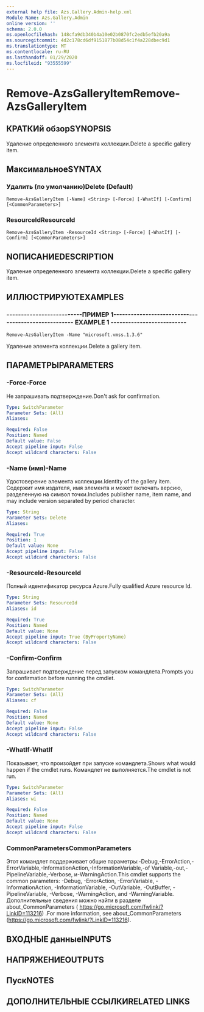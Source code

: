 ```yaml
---
external help file: Azs.Gallery.Admin-help.xml
Module Name: Azs.Gallery.Admin
online version: ''
schema: 2.0.0
ms.openlocfilehash: 148cfa9db340b4a10e02b0870fc2edb5efb20a9a
ms.sourcegitcommit: 4d2c178cd6df9151877b08d54c1f4a228dbec9d1
ms.translationtype: MT
ms.contentlocale: ru-RU
ms.lasthandoff: 01/29/2020
ms.locfileid: "93555599"
---
```

# <span data-ttu-id="c6cec-101">Remove-AzsGalleryItem</span><span class="sxs-lookup"><span data-stu-id="c6cec-101">Remove-AzsGalleryItem</span></span>

## <span data-ttu-id="c6cec-102">КРАТКИй обзор</span><span class="sxs-lookup"><span data-stu-id="c6cec-102">SYNOPSIS</span></span>
<span data-ttu-id="c6cec-103">Удаление определенного элемента коллекции.</span><span class="sxs-lookup"><span data-stu-id="c6cec-103">Delete a specific gallery item.</span></span>

## <span data-ttu-id="c6cec-104">Максимальное</span><span class="sxs-lookup"><span data-stu-id="c6cec-104">SYNTAX</span></span>

### <span data-ttu-id="c6cec-105">Удалить (по умолчанию)</span><span class="sxs-lookup"><span data-stu-id="c6cec-105">Delete (Default)</span></span>
```
Remove-AzsGalleryItem [-Name] <String> [-Force] [-WhatIf] [-Confirm] [<CommonParameters>]
```

### <span data-ttu-id="c6cec-106">ResourceId</span><span class="sxs-lookup"><span data-stu-id="c6cec-106">ResourceId</span></span>
```
Remove-AzsGalleryItem -ResourceId <String> [-Force] [-WhatIf] [-Confirm] [<CommonParameters>]
```

## <span data-ttu-id="c6cec-107">NОПИСАНИЕ</span><span class="sxs-lookup"><span data-stu-id="c6cec-107">DESCRIPTION</span></span>
<span data-ttu-id="c6cec-108">Удаление определенного элемента коллекции.</span><span class="sxs-lookup"><span data-stu-id="c6cec-108">Delete a specific gallery item.</span></span>

## <span data-ttu-id="c6cec-109">ИЛЛЮСТРИРУЮТ</span><span class="sxs-lookup"><span data-stu-id="c6cec-109">EXAMPLES</span></span>

### <span data-ttu-id="c6cec-110">--------------------------ПРИМЕР 1--------------------------</span><span class="sxs-lookup"><span data-stu-id="c6cec-110">-------------------------- EXAMPLE 1 --------------------------</span></span>
```
Remove-AzsGalleryItem -Name "microsoft.vmss.1.3.6"
```

<span data-ttu-id="c6cec-111">Удаление элемента коллекции.</span><span class="sxs-lookup"><span data-stu-id="c6cec-111">Delete a gallery item.</span></span>

## <span data-ttu-id="c6cec-112">ПАРАМЕТРЫ</span><span class="sxs-lookup"><span data-stu-id="c6cec-112">PARAMETERS</span></span>

### <span data-ttu-id="c6cec-113">-Force</span><span class="sxs-lookup"><span data-stu-id="c6cec-113">-Force</span></span>
<span data-ttu-id="c6cec-114">Не запрашивать подтверждение.</span><span class="sxs-lookup"><span data-stu-id="c6cec-114">Don't ask for confirmation.</span></span>

```yaml
Type: SwitchParameter
Parameter Sets: (All)
Aliases: 

Required: False
Position: Named
Default value: False
Accept pipeline input: False
Accept wildcard characters: False
```

### <span data-ttu-id="c6cec-115">-Name (имя)</span><span class="sxs-lookup"><span data-stu-id="c6cec-115">-Name</span></span>
<span data-ttu-id="c6cec-116">Удостоверение элемента коллекции.</span><span class="sxs-lookup"><span data-stu-id="c6cec-116">Identity of the gallery item.</span></span>
<span data-ttu-id="c6cec-117">Содержит имя издателя, имя элемента и может включать версию, разделенную на символ точки.</span><span class="sxs-lookup"><span data-stu-id="c6cec-117">Includes publisher name, item name, and may include version separated by period character.</span></span>

```yaml
Type: String
Parameter Sets: Delete
Aliases: 

Required: True
Position: 1
Default value: None
Accept pipeline input: False
Accept wildcard characters: False
```

### <span data-ttu-id="c6cec-118">-ResourceId</span><span class="sxs-lookup"><span data-stu-id="c6cec-118">-ResourceId</span></span>
<span data-ttu-id="c6cec-119">Полный идентификатор ресурса Azure.</span><span class="sxs-lookup"><span data-stu-id="c6cec-119">Fully qualified Azure resource Id.</span></span>

```yaml
Type: String
Parameter Sets: ResourceId
Aliases: id

Required: True
Position: Named
Default value: None
Accept pipeline input: True (ByPropertyName)
Accept wildcard characters: False
```

### <span data-ttu-id="c6cec-120">-Confirm</span><span class="sxs-lookup"><span data-stu-id="c6cec-120">-Confirm</span></span>
<span data-ttu-id="c6cec-121">Запрашивает подтверждение перед запуском командлета.</span><span class="sxs-lookup"><span data-stu-id="c6cec-121">Prompts you for confirmation before running the cmdlet.</span></span>

```yaml
Type: SwitchParameter
Parameter Sets: (All)
Aliases: cf

Required: False
Position: Named
Default value: None
Accept pipeline input: False
Accept wildcard characters: False
```

### <span data-ttu-id="c6cec-122">-WhatIf</span><span class="sxs-lookup"><span data-stu-id="c6cec-122">-WhatIf</span></span>
<span data-ttu-id="c6cec-123">Показывает, что произойдет при запуске командлета.</span><span class="sxs-lookup"><span data-stu-id="c6cec-123">Shows what would happen if the cmdlet runs.</span></span>
<span data-ttu-id="c6cec-124">Командлет не выполняется.</span><span class="sxs-lookup"><span data-stu-id="c6cec-124">The cmdlet is not run.</span></span>

```yaml
Type: SwitchParameter
Parameter Sets: (All)
Aliases: wi

Required: False
Position: Named
Default value: None
Accept pipeline input: False
Accept wildcard characters: False
```

### <span data-ttu-id="c6cec-125">CommonParameters</span><span class="sxs-lookup"><span data-stu-id="c6cec-125">CommonParameters</span></span>
<span data-ttu-id="c6cec-126">Этот командлет поддерживает общие параметры:-Debug,-ErrorAction,-ErrorVariable,-InformationAction,-InformationVariable,-of Variable,-out,-PipelineVariable,-Verbose, и-WarningAction.</span><span class="sxs-lookup"><span data-stu-id="c6cec-126">This cmdlet supports the common parameters: -Debug, -ErrorAction, -ErrorVariable, -InformationAction, -InformationVariable, -OutVariable, -OutBuffer, -PipelineVariable, -Verbose, -WarningAction, and -WarningVariable.</span></span> <span data-ttu-id="c6cec-127">Дополнительные сведения можно найти в разделе about_CommonParameters ( https://go.microsoft.com/fwlink/?LinkID=113216) .</span><span class="sxs-lookup"><span data-stu-id="c6cec-127">For more information, see about_CommonParameters (https://go.microsoft.com/fwlink/?LinkID=113216).</span></span>

## <span data-ttu-id="c6cec-128">ВХОДНЫЕ данные</span><span class="sxs-lookup"><span data-stu-id="c6cec-128">INPUTS</span></span>

## <span data-ttu-id="c6cec-129">НАПРЯЖЕНИЕ</span><span class="sxs-lookup"><span data-stu-id="c6cec-129">OUTPUTS</span></span>

## <span data-ttu-id="c6cec-130">Пуск</span><span class="sxs-lookup"><span data-stu-id="c6cec-130">NOTES</span></span>

## <span data-ttu-id="c6cec-131">ДОПОЛНИТЕЛЬНЫЕ ССЫЛКИ</span><span class="sxs-lookup"><span data-stu-id="c6cec-131">RELATED LINKS</span></span>

